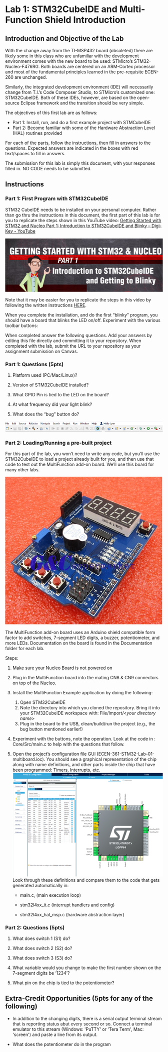 # Lab 1: STM32CubeIDE and Multi-Function Shield Introduction

## Introduction and Objective of the Lab

With the change away from the TI-MSP432 board (obsoleted) there are likely some in this class who are unfamiliar with the development environment comes with the new board to be used: STMicro’s STM32-Nucleo-F476RG. Both boards are centered on an ARM-Cortex processor and most of the fundamental principles learned in the pre-requisite ECEN-260 are unchanged.

Similarly, the integrated development environment (IDE) will necessarily change from T.I.’s Code Composer Studio, to STMicro’s customized one: STM32CubeIDE. Both of these IDEs, however, are based on the open-source Eclipse framework and the transition should be very simple.

The objectives of this first lab are as follows:

- Part 1: Install, run, and do a first example project with STMCubeIDE
- Part 2: Become familiar with some of the Hardware Abstraction Level (HAL) routines provided

For each of the parts, follow the instructions, then fill in answers to the questions. Expected answers are indicated in the boxes with red text/spaces to fill in answers.

The submission for this lab is simply this document, with your responses filled in. NO CODE needs to be submitted.

## Instructions

### Part 1: First Program with STM32CubeIDE

STM32 CubeIDE needs to be installed on your personal computer. Rather than go thru the instructions in this document, the first part of this lab is for you to replicate the steps shown in this YouTube video: [Getting Started with STM32 and Nucleo Part 1: Introduction to STM32CubeIDE and Blinky – Digi-Key - YouTube](https://www.youtube.com/watch?v=hyZS2p1tW-g&t=161s&ab_channel=DigiKey)

![](media/687977049885398c93bbee0d6c79ebf5.png)

Note that it may be easier for you to replicate the steps in this video by following the written instructions [HERE](https://www.digikey.com/en/maker/projects/getting-started-with-stm32-introduction-to-stm32cubeide/6a6c60a670c447abb90fd0fd78008697).

When you complete the installation, and do the first “blinky” program, you should have a board that blinks the LED on/off. Experiment with the various toolbar buttons:

When completed answer the following questions. Add your answers by editing this file directly and committing it to your repository.  When completed with the lab, submit the URL to your repository as your assignment submission on Canvas.

### Part 1: Questions (5pts)

1. Platform used (PC/Mac/Linux)?

2. Version of STM32CubeIDE installed?

3. What GPIO Pin is tied to the LED on the board?

4. At what frequency did your light blink?

5. What does the “bug” button do?

![](media/c20a679cbe3a6587283cfc92269d3bfb.png)

### Part 2: Loading/Running a pre-built project

For this part of the lab, you won’t need to write any code, but you’ll use the STM32CubeIDE to load a project already built for you, and then use that code to test out the MultiFunction add-on board. We’ll use this board for many other labs.

![Multifunctional expansion board shield for arduino UNO R3 NEW - Picture 1 of 1](media/acd4a5098e306c57c182fa75f6dba741.jpeg)

The MultiFunction add-on board uses an Arduino shield compatible form factor to add switches, 7-segment LED digits, a buzzer, potentiometer, and more LEDs. Documentation on the board is found in the Documentation folder for each lab.

Steps:

1. Make sure your Nucleo Board is not powered on

2. Plug in the MultiFunction board into the mating CN8 & CN9 connectors on top of the Nucleo.

3. Install the MultiFunction Example application by doing the following:
   
   1. Open STM32CubeIDE
   2. Note the directory into which you cloned the repository. Bring it into your STM32CubeIDE workspace with: File/Import/\<*your directory name*\>
   3. Plug in the board to the USB, clean/build/run the project (e.g., the bug button mentioned earlier!)

4. Experiment with the buttons, note the operation. Look at the code in :  
   Core/Src/main.c to help with the questions that follow.

5. Open the project’s configuration file GUI (ECEN-361-STM32-Lab-01-multiboard.ioc). You should see a graphical representation of the chip along with name definitions, and other parts inside the chip that have been programmed: Timers, Interrupts, etc.  
   ![](media/ffb74c795735689b31afb1701eec567a.png)  
   Look through these definitions and compare them to the code that gets generated automatically in: 
   
   * main.c, (main execution loop)
   
   * stm32l4xx_it.c (interrupt handlers and config)
   
   * stm32l4xx_hal_msp.c (hardware abstraction layer)

### Part 2: Questions (5pts)

1. What does switch 1 (S1) do?

2. What does switch 2 (S2) do?

3. What does switch 3 (S3) do?

4. What variable would you change to make the first number shown on the 7-segment digits be ‘1234’?

5. What pin on the chip is tied to the potentiometer?

## Extra-Credit Opportunities (5pts for any of the following)

* In addition to the changing digits, there is a serial output terminal stream that is reporting status abut every second or so.  Connect a terminal emulator to this stream (Windows: 'PuTTY' or 'Tera Term', Mac: 'screen') and paste a line from its output.

* What does the potentiometer do in the program
